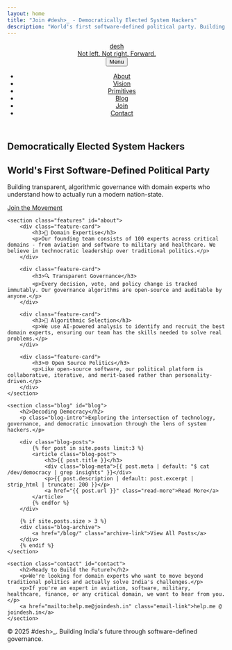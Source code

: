 ```yaml
---
layout: home
title: "Join #desh>_ - Democratically Elected System Hackers"
description: "World's first software-defined political party. Building transparent, algorithmic governance with domain experts for India's future."
---
```


<header>
    <nav class="container">
        <a href="/" class="brand">
            <div class="logo">desh</div>
            <div class="tagline-header">Not left. Not right. Forward.</div>
        </a>
        <button class="mobile-menu-toggle" id="mobile-menu-toggle">Menu</button>
        <ul class="nav-links" id="nav-links">
            <li><a href="/about/">About</a></li>
            <li><a href="/vision/">Vision</a></li>
            <li><a href="/primitives/">Primitives</a></li>
            <li><a href="#blog">Blog</a></li>
            <li><a href="/join/">Join</a></li>
            <li><a href="#contact">Contact</a></li>
        </ul>
    </nav>
</header>

<main class="container">
    <section class="hero">
        <h1>Democratically Elected System Hackers</h1>
        <h2>World's First Software-Defined Political Party</h2>
        <p>Building transparent, algorithmic governance with domain experts who understand how to actually run a modern nation-state.</p>
        <a href="/join/" class="cta-button">Join the Movement</a>
    </section>

    <section class="features" id="about">
        <div class="feature-card">
            <h3>🔬 Domain Expertise</h3>
            <p>Our founding team consists of 100 experts across critical domains - from aviation and software to military and healthcare. We believe in technocratic leadership over traditional politics.</p>
        </div>

        <div class="feature-card">
            <h3>🔍 Transparent Governance</h3>
            <p>Every decision, vote, and policy change is tracked immutably. Our governance algorithms are open-source and auditable by anyone.</p>
        </div>

        <div class="feature-card">
            <h3>🤖 Algorithmic Selection</h3>
            <p>We use AI-powered analysis to identify and recruit the best domain experts, ensuring our team has the skills needed to solve real problems.</p>
        </div>

        <div class="feature-card">
            <h3>🌐 Open Source Politics</h3>
            <p>Like open-source software, our political platform is collaborative, iterative, and merit-based rather than personality-driven.</p>
        </div>
    </section>

    <section class="blog" id="blog">
        <h2>Decoding Democracy</h2>
        <p class="blog-intro">Exploring the intersection of technology, governance, and democratic innovation through the lens of system hackers.</p>
        
        <div class="blog-posts">
            {% for post in site.posts limit:3 %}
            <article class="blog-post">
                <h3>{{ post.title }}</h3>
                <div class="blog-meta">{{ post.meta | default: "$ cat /dev/democracy | grep insights" }}</div>
                <p>{{ post.description | default: post.excerpt | strip_html | truncate: 200 }}</p>
                <a href="{{ post.url }}" class="read-more">Read More</a>
            </article>
            {% endfor %}
        </div>
        
        {% if site.posts.size > 3 %}
        <div class="blog-archive">
            <a href="/blog/" class="archive-link">View All Posts</a>
        </div>
        {% endif %}
    </section>

    <section class="contact" id="contact">
        <h2>Ready to Build the Future?</h2>
        <p>We're looking for domain experts who want to move beyond traditional politics and actually solve India's challenges.</p>
        <p>If you're an expert in aviation, software, military, healthcare, finance, or any critical domain, we want to hear from you.</p>
        <a href="mailto:help.me@joindesh.in" class="email-link">help.me @ joindesh.in</a>
    </section>
</main>

<footer class="container">
    <p>&copy; 2025 #desh>_. Building India's future through software-defined governance.</p>
</footer>

<script>
    // Smooth scrolling for navigation links
    document.querySelectorAll('a[href^="#"]').forEach(anchor => {
        anchor.addEventListener('click', function (e) {
            e.preventDefault();
            document.querySelector(this.getAttribute('href')).scrollIntoView({
                behavior: 'smooth'
            });

            // Close mobile menu after clicking a link
            const navLinks = document.getElementById('nav-links');
            navLinks.classList.remove('active');
        });
    });

    // Mobile menu toggle functionality
    const mobileMenuToggle = document.getElementById('mobile-menu-toggle');
    const navLinks = document.getElementById('nav-links');

    mobileMenuToggle.addEventListener('click', function () {
        navLinks.classList.toggle('active');

        // Update button text
        if (navLinks.classList.contains('active')) {
            this.textContent = 'Close';
        } else {
            this.textContent = 'Menu';
        }
    });

    // Close mobile menu when clicking outside
    document.addEventListener('click', function (e) {
        if (!e.target.closest('nav') && navLinks.classList.contains('active')) {
            navLinks.classList.remove('active');
            mobileMenuToggle.textContent = 'Menu';
        }
    });
</script>